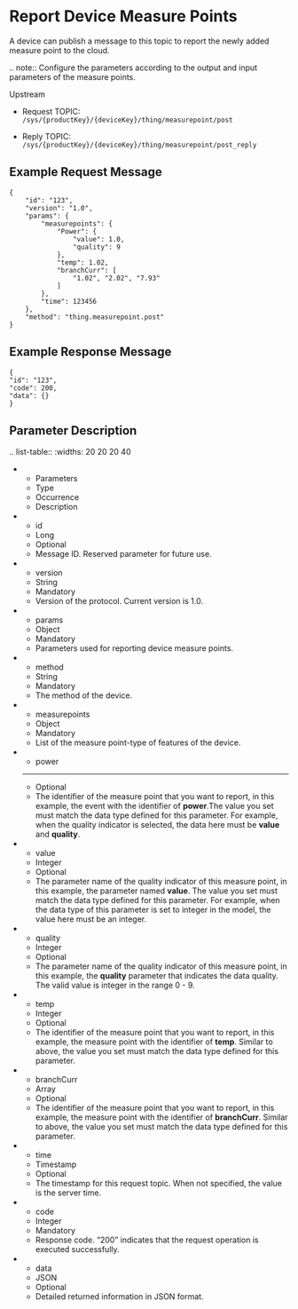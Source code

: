 # Report Device Measure Points

A device can publish a message to this topic to report the newly added measure point to the cloud.

.. note:: Configure the parameters according to the output and input parameters of the measure points.

Upstream
- Request TOPIC: `/sys/{productKey}/{deviceKey}/thing/measurepoint/post`

- Reply TOPIC: `/sys/{productKey}/{deviceKey}/thing/measurepoint/post_reply`

## Example Request Message

```
{
	"id": "123",
	"version": "1.0",
	"params": {
		"measurepoints": {
			"Power": {
				"value": 1.0,
				"quality": 9
			},
			"temp": 1.02,
			"branchCurr": [
				"1.02", "2.02", "7.93"
			]
		},
		"time": 123456
	},
	"method": "thing.measurepoint.post"
}
```

## Example Response Message

```
{
"id": "123",
"code": 200,
"data": {}
}

```

## Parameter Description

.. list-table::
   :widths: 20 20 20 40

   * - Parameters
     - Type
     - Occurrence
     - Description
   * - id
     - Long
     - Optional
     - Message ID. Reserved parameter for future use.
   * - version
     - String
     - Mandatory
     - Version of the protocol. Current version is 1.0.
   * - params
     - Object
     - Mandatory
     - Parameters used for reporting device measure points.
   * - method
     - String
     - Mandatory
     - The method of the device.
   * - measurepoints
     - Object
     - Mandatory
     - List of the measure point-type of features of the device.
   * - power
     - --
     - Optional
     - The identifier of the measure point that you want to report, in this example, the event with the identifier of **power**.The value you set must match the data type defined for this parameter. For example, when the quality indicator is selected, the data here must be **value** and **quality**.
   * - value
     - Integer
     - Optional
     - The parameter name of the quality indicator of this measure point, in this example, the parameter named **value**. The value you set must match the data type defined for this parameter. For example, when the data type of this parameter is set to integer in the model, the value here must be an integer.
   * - quality
     - Integer
     - Optional
     - The parameter name of the quality indicator of this measure point, in this example, the **quality** parameter that indicates the data quality. The valid value is integer in the range 0 - 9.
   * - temp
     - Integer
     - Optional
     - The identifier of the measure point that you want to report, in this example, the measure point with the identifier of **temp**. Similar to above, the value you set must match the data type defined for this parameter.
   * - branchCurr
     - Array
     - Optional
     - The identifier of the measure point that you want to report, in this example, the measure point with the identifier of **branchCurr**. Similar to above, the value you set must match the data type defined for this parameter.
   * - time
     - Timestamp
     - Optional
     - The timestamp for this request topic. When not specified, the value is the server time.
   * - code
     - Integer
     - Mandatory
     - Response code. &ldquo;200&rdquo; indicates that the request operation is executed successfully.
   * - data
     - JSON
     - Optional
     - Detailed returned information in JSON format.

<!--end-->
